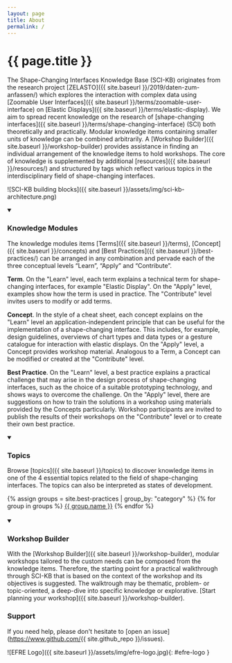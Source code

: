 ```yaml
---
layout: page
title: About
permalink: /
---
```


# {{ page.title }}

The Shape-Changing Interfaces Knowledge Base (SCI-KB) originates from the research project [ZELASTO]({{ site.baseurl }}/2019/daten-zum-anfassen/) which explores the interaction with complex data using [Zoomable User Interfaces]({{ site.baseurl }}/terms/zoomable-user-interface) on [Elastic Displays]({{ site.baseurl }}/terms/elastic-display). We aim to spread recent knowledge on the research of [shape-changing interfaces]({{ site.baseurl }}/terms/shape-changing-interface) (SCI) both theoretically and practically. Modular knowledge items containing smaller units of knowledge can be combined arbitrarily. A [Workshop Builder]({{ site.baseurl }}/workshop-builder) provides assistance in finding an individual arrangement of the knowledge items to hold workshops. The core of knowledge is supplemented by additional [resources]({{ site.baseurl }}/resources/) and structured by tags which reflect various topics in the interdisciplinary field of shape-changing interfaces.

![SCI-KB building blocks]({{ site.baseurl }}/assets/img/sci-kb-architecture.png)

<details markdown="1" open>
<summary><h3>Knowledge Modules</h3></summary> 

The knowledge modules items [Terms]({{ site.baseurl }}/terms), [Concept]({{ site.baseurl }}/concepts) and [Best Practices]({{ site.baseurl }}/best-practices/) can be arranged in any combination and pervade each of the three conceptual levels “Learn”, “Apply” and “Contribute”. 

**Term**. On the "Learn" level, each term explains a technical term for shape-changing interfaces, for example "Elastic Display". On the "Apply" level, examples show how the term is used in practice. The "Contribute" level invites users to modify or add terms.

**Concept**. In the style of a cheat sheet, each concept explains on the "Learn" level an application-independent principle that can be useful for the implementation of a shape-changing interface. This includes, for example, design guidelines, overviews of chart types and data types or a gesture catalogue for interaction with elastic displays. On the "Apply" level, a Concept provides workshop material. Analogous to a Term, a Concept can be modified or created at the "Contribute" level.

**Best Practice**. On the "Learn" level, a best practice explains a practical challenge that may arise in the design process of shape-changing interfaces, such as the choice of a suitable prototyping technology, and shows ways to overcome the challenge. On the "Apply" level, there are suggestions on how to train the solutions in a workshop using materials provided by the Concepts particularly. Workshop participants are invited to publish the results of their workshops on the "Contribute" level or to create their own best practice.

</details>

<details markdown="1" open>
<summary><h3>Topics</h3></summary> 

Browse [topics]({{ site.baseurl }}/topics) to discover knowledge items in one of the 4 essential topics related to the field of shape-changing interfaces. The topics can also be interpreted as states of development.

<div class="flex-start">
{% assign groups = site.best-practices | group_by: "category" %}
{% for group in groups %}
<a class="capitalizeAll topic topic-{{ group.name | downcase | strip | replace:'user experience', 'user-experience'}}" href="{{ site.baseurl }}/{{ group.name | downcase | strip | replace:'user experience', 'user-experience' }}/">{{ group.name }}</a>
{% endfor %}
</div><br>

</details>

<details markdown="1" open>
<summary><h3>Workshop Builder</h3></summary> 

With the [Workshop Builder]({{ site.baseurl }}/workshop-builder), modular workshops tailored to the custom needs can be composed from the knowledge items. Therefore, the starting point for a practical walkthrough through SCI-KB that is based on the context of the workshop and its objectives is suggested. The walktrough may be thematic, problem- or topic-oriented, a deep-dive into specific knowledge or explorative. [Start planning your workshop]({{ site.baseurl }}/workshop-builder).

</details>

### Support

If you need help, please don't hesitate to [open an issue](https://www.github.com/{{ site.github_repo }}/issues).

![EFRE Logo]({{ site.baseurl }}/assets/img/efre-logo.jpg){: #efre-logo }
